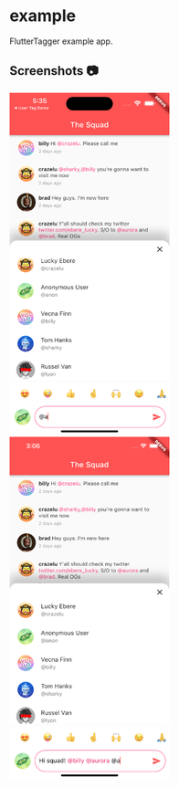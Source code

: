 # example

FlutterTagger example app.

## Screenshots 📷

<img src="https://raw.githubusercontent.com/Crazelu/fluttertagger/main/example/assets/screenshot1.png" width="280" height="600" alt="Screenshot from example app"> <img src="https://raw.githubusercontent.com/Crazelu/fluttertagger/main/example/assets/screenshot2.png" width="280" height="600" alt="Another screenshot from example app">